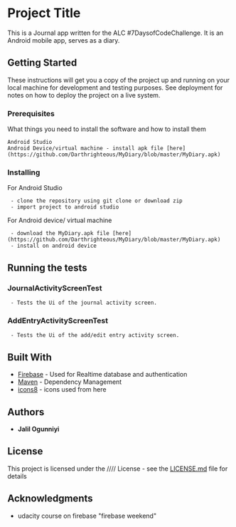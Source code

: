 # Project Title

This is a Journal app written for the ALC #7DaysofCodeChallenge.
It is an Android mobile app, serves as a diary.

## Getting Started

These instructions will get you a copy of the project up and running on your local machine for development and testing purposes. See deployment for notes on how to deploy the project on a live system.

### Prerequisites

What things you need to install the software and how to install them

```
Android Studio 
Android Device/virtual machine - install apk file [here](https://github.com/Darthrighteous/MyDiary/blob/master/MyDiary.apk)
```

### Installing

For Android Studio 

```
 - clone the repository using git clone or download zip
 - import project to android studio
```

For Android device/ virtual machine

```
 - download the MyDiary.apk file [here](https://github.com/Darthrighteous/MyDiary/blob/master/MyDiary.apk)
 - install on android device
```

## Running the tests

### JournalActivityScreenTest

```
 - Tests the Ui of the journal activity screen.
```

### AddEntryActivityScreenTest

```
 - Tests the Ui of the add/edit entry activity screen.
```

## Built With

* [Firebase](https://firebase.google.com/) - Used for Realtime database and authentication
* [Maven](https://maven.apache.org/) - Dependency Management
* [icons8](https://icons8.com/) - icons used from here


## Authors

* **Jalil Ogunniyi** 

## License

This project is licensed under the //// License - see the [LICENSE.md](LICENSE.md) file for details

## Acknowledgments

* udacity course on firebase "firebase weekend"
